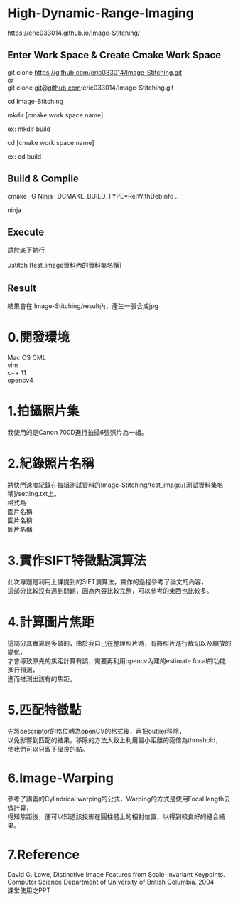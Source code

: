 # High-Dynamic-Range-Imaging
https://eric033014.github.io/Image-Stitching/

## Enter Work Space & Create Cmake Work Space
git clone https://github.com/eric033014/Image-Stitching.git <br>
or <br>
git clone git@github.com:eric033014/Image-Stitching.git

cd Image-Stitching

mkdir [cmake work space name]

ex:
mkdir build

cd [cmake work space name]

ex:
cd build

## Build & Compile

cmake -G Ninja -DCMAKE_BUILD_TYPE=RelWithDebInfo ..

ninja

## Execute
請於<cmake work space name>底下執行

./stitch [test_image資料內的資料集名稱]

## Result
結果會在 Image-Stitching/result內，產生一張合成jpg


# 0.開發環境
Mac OS CML <br>
vim <br>
c++ 11 <br>
opencv4 <br>

# 1.拍攝照片集
我使用的是Canon 700D進行拍攝6張照片為一組。

# 2.紀錄照片名稱
將快門速度紀錄在每組測試資料的Image-Stitching/test_image/[測試資料集名稱]/setting.txt上。<br>
格式為<br>
圖片名稱<br>
圖片名稱<br>
圖片名稱<br>

# 3.實作SIFT特徵點演算法
此次專題是利用上課提到的SIFT演算法，實作的過程參考了論文的內容，<br>
這部分比較沒有遇到問題，因為內容比較完整，可以參考的東西也比較多。<br>

# 4.計算圖片焦距
這部分其實算是多做的，由於我自己在整理照片時，有將照片進行裁切以及縮放的變化，<br>
才會導致原先的焦距計算有誤，需要再利用opencv內建的estimate focal的功能進行預測，<br>
進而推測出該有的焦距。<br>

# 5.匹配特徵點
先將descriptor的格位轉為openCV的格式後，再把outlier移除，<br>
以免影響到匹配的結果，移除的方法大致上利用最小距離的兩倍為throshold，<br>
使我們可以只留下優良的點。<br>

# 6.Image-Warping
參考了講義的Cylindrical warping的公式，Warping的方式是使用Focal length去做計算，<br>
得知焦距後，便可以知道該投影在圓柱體上的相對位置，以得到較良好的縫合結果。<br>

# 7.Reference
David G. Lowe, Distinctive Image Features from Scale-Invariant Keypoints. Computer Science Department of University of British Columbia. 2004 <br>
課堂使用之PPT
